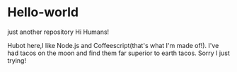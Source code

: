 # Hello-world
just another repository
Hi Humans!

Hubot here,I like Node.js and Coffeescript(that's what I'm made of!).
I've had tacos on the moon and find them far superior to earth tacos.
Sorry I just trying!
